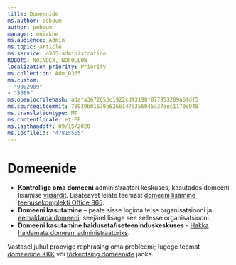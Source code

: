 ```yaml
---
title: Domeenide
ms.author: pebaum
author: pebaum
manager: mnirkhe
ms.audience: Admin
ms.topic: article
ms.service: o365-administration
ROBOTS: NOINDEX, NOFOLLOW
localization_priority: Priority
ms.collection: Adm_O365
ms.custom:
- "9002909"
- "5589"
ms.openlocfilehash: adafa3672653c1922cdf3198f877953289a6fdf5
ms.sourcegitcommit: 78939b01579b626b147d356045a37aec1170c948
ms.translationtype: MT
ms.contentlocale: et-EE
ms.lasthandoff: 09/15/2020
ms.locfileid: "47815565"
---
```

# <a name="domains"></a>Domeenide

- **Kontrollige oma domeeni** administraatori keskuses, kasutades domeeni lisamise [viisardit](https://admin.microsoft.com/Adminportal#/Domains/Wizard). Lisateavet leiate teemast [domeeni lisamine teenusekomplekti Office 365](https://docs.microsoft.com/microsoft-365/admin/setup/add-domain?view=o365-worldwide).
- **Domeeni kasutamine** – peate sisse logima teise organisatsiooni ja [eemaldama domeeni](https://docs.microsoft.com/microsoft-365/admin/get-help-with-domains/remove-a-domain?view=o365-worldwide); seejärel lisage see sellesse organisatsiooni.
- **Domeeni kasutamine halduseta/iseteeninduskeskuses**  -  [Hakka haldamata domeeni administraatoriks](https://docs.microsoft.com/azure/active-directory/users-groups-roles/domains-admin-takeover).

Vastasel juhul proovige rephrasing oma probleemi; lugege teemat [domeenide KKK](https://docs.microsoft.com/microsoft-365/admin/setup/domains-faq?view=o365-worldwide) või [tõrkeotsing domeenide](https://docs.microsoft.com/microsoft-365/admin/get-help-with-domains/find-and-fix-issues?view=o365-worldwide) jaoks.
